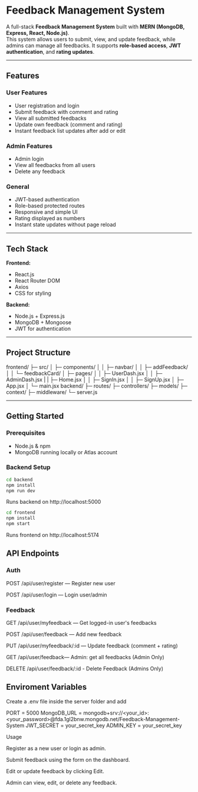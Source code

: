 
# Feedback Management System

A full-stack **Feedback Management System** built with **MERN (MongoDB, Express, React, Node.js)**.  
This system allows users to submit, view, and update feedback, while admins can manage all feedbacks. It supports **role-based access**, **JWT authentication**, and **rating updates**.

---

## Features

### User Features
- User registration and login
- Submit feedback with comment and rating
- View all submitted feedbacks
- Update own feedback (comment and rating)
- Instant feedback list updates after add or edit

### Admin Features
- Admin login
- View all feedbacks from all users
- Delete any feedback

### General
- JWT-based authentication
- Role-based protected routes
- Responsive and simple UI
- Rating displayed as numbers
- Instant state updates without page reload

---

## Tech Stack

**Frontend:**
- React.js
- React Router DOM
- Axios
- CSS for styling

**Backend:**
- Node.js + Express.js
- MongoDB + Mongoose
- JWT for authentication

---

## Project Structure


frontend/
├─ src/
│ ├─ components/
│ │ ├─ navbar/
│ │ ├─ addFeedback/
│ │ └─ feedbackCard/
│ ├─ pages/
│ │ ├─ UserDash.jsx
│ │ ├─ AdminDash.jsx
| | ├─ Home.jsx
│ │ ├─ SignIn.jsx
│ │ ├─ SignUp.jsx
│ ├─ App.jsx
│ └─ main.jsx
backend/
├─ routes/
├─ controllers/
├─ models/
├─ context/
├─ middleware/
└─ server.js



---

## Getting Started

### Prerequisites
- Node.js & npm
- MongoDB running locally or Atlas account

### Backend Setup

```bash
cd backend
npm install
npm run dev
```

Runs backend on http://localhost:5000

```bash
cd frontend
npm install
npm start
```

Runs frontend on http://localhost:5174


## API Endpoints

### Auth

POST /api/user/register — Register new user

POST /api/user/login — Login user/admin

### Feedback

GET /api/user/myfeedback — Get logged-in user's feedbacks

POST /api/user/feedback — Add new feedback

PUT /api/user/myfeedback/:id — Update feedback (comment + rating)

GET /api/user/feedback— Admin: get all feedbacks (Admin Only)

DELETE /api/user/feedback/:id - Delete Feedback (Admins Only)

## Enviroment Variables 
Create a .env file inside the server folder and add 

PORT = 5000
MongoDB_URL = mongodb+srv://<your_id>:<your_password>@fda.1gl2bnw.mongodb.net/Feedback-Management-System
JWT_SECRET = your_secret_key
ADMIN_KEY = your_secret_key

Usage

Register as a new user or login as admin.

Submit feedback using the form on the dashboard.

Edit or update feedback by clicking Edit.

Admin can view, edit, or delete any feedback.



